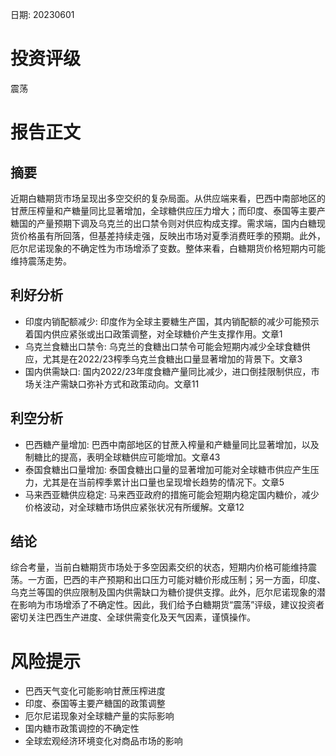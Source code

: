 
日期: 20230601

# 投资评级

震荡

# 报告正文

## 摘要

近期白糖期货市场呈现出多空交织的复杂局面。从供应端来看，巴西中南部地区的甘蔗压榨量和产糖量同比显著增加，全球糖供应压力增大；而印度、泰国等主要产糖国的产量预期下调及乌克兰的出口禁令则对供应构成支撑。需求端，国内白糖现货价格虽有所回落，但基差持续走强，反映出市场对夏季消费旺季的预期。此外，厄尔尼诺现象的不确定性为市场增添了变数。整体来看，白糖期货价格短期内可能维持震荡走势。

## 利好分析

* 印度内销配额减少: 印度作为全球主要糖生产国，其内销配额的减少可能预示着国内供应紧张或出口政策调整，对全球糖价产生支撑作用。文章1
* 乌克兰食糖出口禁令: 乌克兰的食糖出口禁令可能会短期内减少全球食糖供应，尤其是在2022/23榨季乌克兰食糖出口量显著增加的背景下。文章3
* 国内供需缺口: 国内2022/23年度食糖产量同比减少，进口倒挂限制供应，市场关注产需缺口弥补方式和政策动向。文章11

## 利空分析

* 巴西糖产量增加: 巴西中南部地区的甘蔗入榨量和产糖量同比显著增加，以及制糖比的提高，表明全球糖供应可能增加。文章43
* 泰国食糖出口量增加: 泰国食糖出口量的显著增加可能对全球糖市供应产生压力，尤其是在当前榨季累计出口量也呈现增长趋势的情况下。文章5
* 马来西亚糖供应稳定: 马来西亚政府的措施可能会短期内稳定国内糖价，减少价格波动，对全球糖市场供应紧张状况有所缓解。文章12

## 结论

综合考量，当前白糖期货市场处于多空因素交织的状态，短期内价格可能维持震荡。一方面，巴西的丰产预期和出口压力可能对糖价形成压制；另一方面，印度、乌克兰等国的供应限制及国内供需缺口为糖价提供支撑。此外，厄尔尼诺现象的潜在影响为市场增添了不确定性。因此，我们给予白糖期货“震荡”评级，建议投资者密切关注巴西生产进度、全球供需变化及天气因素，谨慎操作。

# 风险提示

* 巴西天气变化可能影响甘蔗压榨进度
* 印度、泰国等主要产糖国的政策调整
* 厄尔尼诺现象对全球糖产量的实际影响
* 国内糖市政策调控的不确定性
* 全球宏观经济环境变化对商品市场的影响
